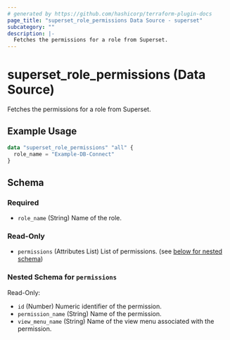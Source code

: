 ```yaml
---
# generated by https://github.com/hashicorp/terraform-plugin-docs
page_title: "superset_role_permissions Data Source - superset"
subcategory: ""
description: |-
  Fetches the permissions for a role from Superset.
---
```


# superset_role_permissions (Data Source)

Fetches the permissions for a role from Superset.

## Example Usage

```terraform
data "superset_role_permissions" "all" {
  role_name = "Example-DB-Connect"
}
```

<!-- schema generated by tfplugindocs -->
## Schema

### Required

- `role_name` (String) Name of the role.

### Read-Only

- `permissions` (Attributes List) List of permissions. (see [below for nested schema](#nestedatt--permissions))

<a id="nestedatt--permissions"></a>
### Nested Schema for `permissions`

Read-Only:

- `id` (Number) Numeric identifier of the permission.
- `permission_name` (String) Name of the permission.
- `view_menu_name` (String) Name of the view menu associated with the permission.
